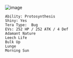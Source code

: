 ![image](https://github.com/Xieons-Gaming-Corner/public/assets/109671906/a14a5174-bb5a-4ff4-8a7c-a6231d6f0c3a)
```Slither Wing @ Big Root
Ability: Protosynthesis
Shiny: Yes
Tera Type:  Bug
EVs: 252 HP / 252 ATK / 4 Def
Adamant Nature
Leech Life
Bulk Up
Lunge
Morning Sun
